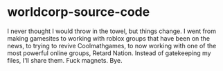 # worldcorp-source-code
I never thought I would throw in the towel, but things change. I went from making gamesites to working with roblox groups that have been on the news, to trying to revive Coolmathgames, to now working with one of the most powerful online groups, Retard Nation. Instead of gatekeeping my files, I'll share them. Fuck magnets. Bye.
